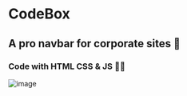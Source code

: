 # CodeBox
## A pro navbar for corporate sites 🚀
### Code with HTML CSS & JS 👨‍💻
![image](https://user-images.githubusercontent.com/100095709/220400529-3b35c728-5a88-4042-be49-5d502e22ade5.png)

